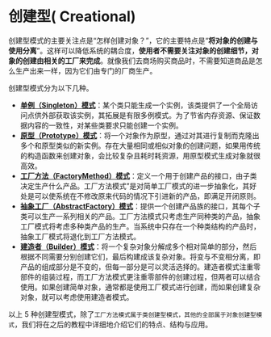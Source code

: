 # 创建型( Creational)

创建型模式的主要关注点是“怎样创建对象？”，它的主要特点是“**将对象的创建与使用分离**”。这样可以降低系统的耦合度，**使用者不需要关注对象的创建细节，对象的创建由相关的工厂来完成**。就像我们去商场购买商品时，不需要知道商品是怎么生产出来一样，因为它们由专门的厂商生产。

创建型模式分为以下几种。

- [**单例（Singleton）模式**](singleton.md)：某个类只能生成一个实例，该类提供了一个全局访问点供外部获取该实例，其拓展是有限多例模式。为了节省内存资源、保证数据内容的一致性，对某些类要求只能创建一个实例。
- [**原型（Prototype）模式**](prototype.md)：将一个对象作为原型，通过对其进行复制而克隆出多个和原型类似的新实例。存在大量相同或相似对象的创建问题，如果用传统的构造函数来创建对象，会比较复杂且耗时耗资源，用原型模式生成对象就很高效。
- **[工厂方法（FactoryMethod）模式](factory_method.md)**：定义一个用于创建产品的接口，由子类决定生产什么产品。工厂方法模式”是对简单工厂模式的进一步抽象化，其好处是可以使系统在不修改原来代码的情况下引进新的产品，即满足开闭原则。
- [**抽象工厂（AbstractFactory）模式**](abstract_factory.md)：提供一个创建产品族的接口，其每个子类可以生产一系列相关的产品。工厂方法模式只考虑生产同种类的产品，抽象工厂模式将考虑多种类产品的生产。当系统中只存在一个种类结构的产品时，抽象工厂模式将退化到工厂方法模式。
- [**建造者（Builder）模式**](builder.md)：将一个复杂对象分解成多个相对简单的部分，然后根据不同需要分别创建它们，最后构建成该复杂对象。将变与不变相分离，即产品的组成部分是不变的，但每一部分是可以灵活选择的。建造者模式注重零部件的组装过程，而工厂方法模式更注重零部件的创建过程，但两者可以结合使用。如果创建简单对象，通常都是使用工厂模式进行创建，而如果创建复杂对象，就可以考虑使用建造者模式。



以上 5 种创建型模式，除了`工厂方法模式属于类创建型模式，其他的全部属于对象创建型模式`，我们将在之后的教程中详细地介绍它们的特点、结构与应用。
